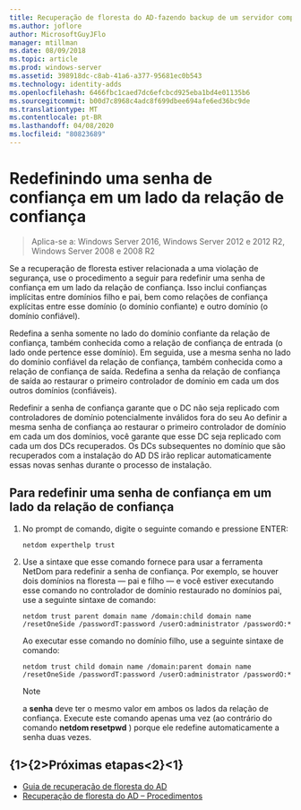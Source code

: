 ```yaml
---
title: Recuperação de floresta do AD-fazendo backup de um servidor completo
ms.author: joflore
author: MicrosoftGuyJFlo
manager: mtillman
ms.date: 08/09/2018
ms.topic: article
ms.prod: windows-server
ms.assetid: 398918dc-c8ab-41a6-a377-95681ec0b543
ms.technology: identity-adds
ms.openlocfilehash: 6466fbc1caed7dc6efcbcd925eba1bd4e01135b6
ms.sourcegitcommit: b00d7c8968c4adc8f699dbee694afe6ed36bc9de
ms.translationtype: MT
ms.contentlocale: pt-BR
ms.lasthandoff: 04/08/2020
ms.locfileid: "80823689"
---
```

# <a name="resetting-a-trust-password-on-one-side-of-the-trust"></a>Redefinindo uma senha de confiança em um lado da relação de confiança  

>Aplica-se a: Windows Server 2016, Windows Server 2012 e 2012 R2, Windows Server 2008 e 2008 R2

 Se a recuperação de floresta estiver relacionada a uma violação de segurança, use o procedimento a seguir para redefinir uma senha de confiança em um lado da relação de confiança. Isso inclui confianças implícitas entre domínios filho e pai, bem como relações de confiança explícitas entre esse domínio (o domínio confiante) e outro domínio (o domínio confiável). 
  
 Redefina a senha somente no lado do domínio confiante da relação de confiança, também conhecida como a relação de confiança de entrada (o lado onde pertence esse domínio). Em seguida, use a mesma senha no lado do domínio confiável da relação de confiança, também conhecida como a relação de confiança de saída. Redefina a senha da relação de confiança de saída ao restaurar o primeiro controlador de domínio em cada um dos outros domínios (confiáveis). 
  
 Redefinir a senha de confiança garante que o DC não seja replicado com controladores de domínio potencialmente inválidos fora do seu Ao definir a mesma senha de confiança ao restaurar o primeiro controlador de domínio em cada um dos domínios, você garante que esse DC seja replicado com cada um dos DCs recuperados. Os DCs subsequentes no domínio que são recuperados com a instalação do AD DS irão replicar automaticamente essas novas senhas durante o processo de instalação. 
  
## <a name="to-reset-a-trust-password-on-one-side-of-the-trust"></a>Para redefinir uma senha de confiança em um lado da relação de confiança  
  
1. No prompt de comando, digite o seguinte comando e pressione ENTER:  

   ```  
   netdom experthelp trust  
   ```  
  
2. Use a sintaxe que esse comando fornece para usar a ferramenta NetDom para redefinir a senha de confiança.
   Por exemplo, se houver dois domínios na floresta — pai e filho — e você estiver executando esse comando no controlador de domínio restaurado no domínios pai, use a seguinte sintaxe de comando:  

   ```  
   netdom trust parent domain name /domain:child domain name /resetOneSide /passwordT:password /userO:administrator /passwordO:*  
   ```  

   Ao executar esse comando no domínio filho, use a seguinte sintaxe de comando:  

   ```  
   netdom trust child domain name /domain:parent domain name /resetOneSide /passwordT:password /userO:administrator /passwordO:*  
   ```  

   > [!NOTE]
   > a **senha** deve ter o mesmo valor em ambos os lados da relação de confiança. Execute este comando apenas uma vez (ao contrário do comando **netdom resetpwd** ) porque ele redefine automaticamente a senha duas vezes. 
  
## <a name="next-steps"></a>{1&gt;{2&gt;Próximas etapas&lt;2}&lt;1}

- [Guia de recuperação de floresta do AD](AD-Forest-Recovery-Guide.md)
- [Recuperação de floresta do AD – Procedimentos](AD-Forest-Recovery-Procedures.md)
